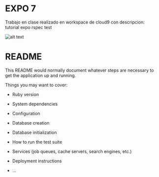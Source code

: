 # EXPO 7

Trabajo en clase realizado en workspace de cloud9 con descripcion: tutorial expo rspec test

![alt text](http://drive.google.com/uc?export=view&id=1qXIjM6hMOz5mwcua_Yk0Cc8AxEFFHd5Z)

# README

This README would normally document whatever steps are necessary to get the
application up and running.

Things you may want to cover:

* Ruby version

* System dependencies

* Configuration

* Database creation

* Database initialization

* How to run the test suite

* Services (job queues, cache servers, search engines, etc.)

* Deployment instructions

* ...

